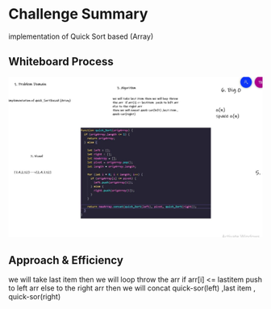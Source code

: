 # Challenge Summary

implementation of Quick Sort based (Array)

## Whiteboard Process

![Quick Sort based](./img/white28.JPG)

## Approach & Efficiency

we will take last item then we will loop throw the arr  if arr[i] <= lastitem  push to left arr  else to the right arr then we will concat quick-sor(left) ,last item ,  quick-sor(right)
